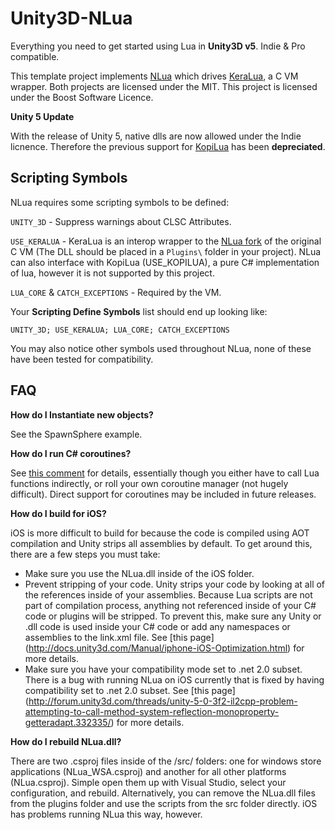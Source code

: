 Unity3D-NLua
=======

Everything you need to get started using Lua in **Unity3D v5**. Indie & Pro compatible. 

This template project implements [NLua](https://github.com/NLua/NLua) which
drives [KeraLua](https://github.com/NLua/KeraLua), a C VM wrapper. Both projects
are licensed under the MIT. This project is licensed under the Boost Software Licence.

**Unity 5 Update**

With the release of Unity 5, native dlls are now allowed under the Indie licnence.
Therefore the previous support for [KopiLua](https://github.com/NLua/KopiLua) has been **depreciated**.

## Scripting Symbols

NLua requires some scripting symbols to be defined:

`UNITY_3D` - Suppress warnings about CLSC Attributes.

`USE_KERALUA` - KeraLua is an interop wrapper to the [NLua fork](https://github.com/NLua/lua)
of the original C VM (The DLL should be placed in a `Plugins\` folder in your project). NLua
can also interface with KopiLua (USE_KOPILUA), a pure C# implementation of lua, however it is 
not supported by this project.

`LUA_CORE` & `CATCH_EXCEPTIONS` - Required by the VM.

Your **Scripting Define Symbols** list should end up looking like:

```
UNITY_3D; USE_KERALUA; LUA_CORE; CATCH_EXCEPTIONS
```

You may also notice other symbols used throughout NLua, none of these have
been tested for compatibility.

## FAQ

 **How do I Instantiate new objects?**

See the SpawnSphere example.

**How do I run C# coroutines?**

See [this comment](https://github.com/NLua/NLua/issues/110#issuecomment-59874806) for details, essentially though you either have to call Lua functions indirectly, or roll your own coroutine manager (not hugely difficult). Direct support for coroutines may be included in future releases. 

**How do I build for iOS?**

iOS is more difficult to build for because the code is compiled using AOT compilation and Unity strips all assemblies by default. To get around this, there are a few steps you must take:

- Make sure you use the NLua.dll inside of the iOS folder.
- Prevent stripping of your code. Unity strips your code by looking at all of the references inside of your assemblies. Because Lua scripts are not part of compilation process, anything not referenced inside of your C# code or plugins will be stripped.
To prevent this, make sure any Unity or .dll code is used inside your C# code or add any namespaces or assemblies to the link.xml file. See [this page] (http://docs.unity3d.com/Manual/iphone-iOS-Optimization.html) for more details.
- Make sure you have your compatibility mode set to .net 2.0 subset. There is a bug with running NLua on iOS currently that is fixed by having compatibility set to .net 2.0 subset. See [this page] (http://forum.unity3d.com/threads/unity-5-0-3f2-il2cpp-problem-attempting-to-call-method-system-reflection-monoproperty-getteradapt.332335/) for more details.

**How do I rebuild NLua.dll?**

There are two .csproj files inside of the /src/ folders: one for windows store applications (NLua_WSA.csproj) and another for all other platforms (NLua.csproj). Simple open them up with Visual Studio, select your configuration, and rebuild.
Alternatively, you can remove the NLua.dll files from the plugins folder and use the scripts from the src folder directly. iOS has problems running NLua this way, however.